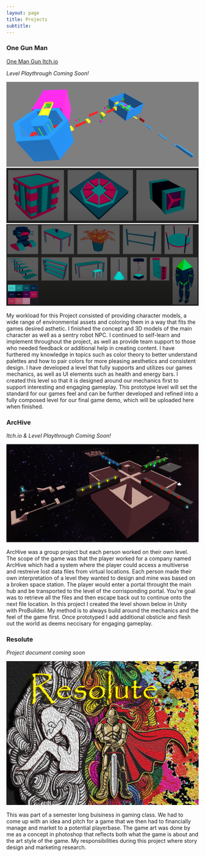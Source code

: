 ```yaml
---
layout: page
title: Projects
subtitle: 
---
```


### One Gun Man
[One Man Gun Itch.io](https://johnnycode.itch.io/one-man-gun)


*Level Playthrough Coming Soon!*

![One Man Gun Level Overview](assets/img/leveldesign/johnslevel1.PNG)
![One Man Gun Level Model Set 1](assets/img/3DArt/setofmodels1.PNG)
![One Man Gun Level Model Set 2](assets/img/3DArt/setofmodels2.PNG)

My workload for this Project consisted of providing character models, a wide range of environmental assets and coloring them in a way that fits the games desired asthetic. I finished the concept and 3D models of the main character as well as a sentry robot NPC. I continued to self-learn and implement throughout the project, as well as provide team support to those who needed feedback or additional help in creating content. I have furthered my knowledge in topics such as color theory to better understand palettes and how to pair colors for more pleasing aesthetics and consistent design. I have developed a level that fully supports and utilizes our games mechanics, as well as UI elements such as health and energy bars. I created this level so that it is designed around our mechanics first to support interesting and engaging gameplay. This prototype level will set the standard for our games feel and can be further developed and refined into a fully composed level for our final game demo, which will be uploaded here when finished.

### ArcHive
*Itch.io & Level Playthrough Coming Soon!*

![ArcHive Level Overview](assets/img/leveldesign/ArcHiveLevelPic1.PNG)

ArcHive was a group project but each person worked on their own level. The scope of the game was that the player worked for a company named ArcHive which had a system where the player could access a multiverse and restreive lost data files from virtual locations. Each person made their own interpretation of a level they wanted to design and mine was based on a broken space station. The player would enter a portal throught the main hub and be transported to the level of the corrisponding portal. You're goal was to retrieve all the files and then escape back out to continue onto the next file location. In this project I created the level shown below in Unity with ProBuilder. My method is to always build around the mechanics and the feel of the game first. Once prototyped I add additional obsticle and flesh out the world as deems neccisary for engaging gameplay.

### Resolute
*Project document coming soon*

![Resolute Concept Art](assets/img/2DArt/ResoluteFullImageFinCut.png)

This was part of a semester long buisiness in gaming class. We had to come up with an idea and pitch for a game that we then had to financially manage and market to a potential playerbase. The game art was done by me as a concept in photoshop that reflects both what the game is about and the art style of the game. My responsibilities during this project where story design and marketing research.

